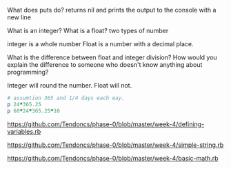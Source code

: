 What does puts do?
returns nil and prints the output to the console with a new line


What is an integer? What is a float?
two types of number

integer is a whole number
Float is a number with a decimal place.

What is the difference between float and integer division? How would you explain the difference to someone who doesn't know anything about programming?

Integer will round the number.
Float will not.

```ruby
# assumtion 365 and 1/4 days each eay.
p 24*365.25
p 60*24*365.25*10
```

https://github.com/Tendoncs/phase-0/blob/master/week-4/defining-variables.rb

https://github.com/Tendoncs/phase-0/blob/master/week-4/simple-string.rb

https://github.com/Tendoncs/phase-0/blob/master/week-4/basic-math.rb
